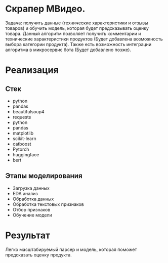 # Скрапер МВидео.
Задача: получить данные (технические характеристики и отзывы товаров) и обучить модель, которая будет предсказывать оценку товара. Данный алгоритм позволяет получить комментарии и технические характеристики продуктов (Будет добавлена возможность выбора категории продукта). Также есть возможность интеграции алгоритма в микросервис бота (Будет добавлено позже).
# Реализация
## Стек
 + python
 + pandas
 + beautifulsoup4
 + requests
 + python
 + pandas
 + matplotlib
 + scikit-learn
 + catboost
 + Pytorch
 + huggingface
 + bert
## Этапы моделирования
  * Загрузка данных
  * EDA анализ
  * Обработка данных
  * Обработка текстовых признаков
  * Отбор признаков
  * Обучение модели
# Результат
Легко масштабируемый парсер и модель, которая поможет предсказать оценку продукта.
